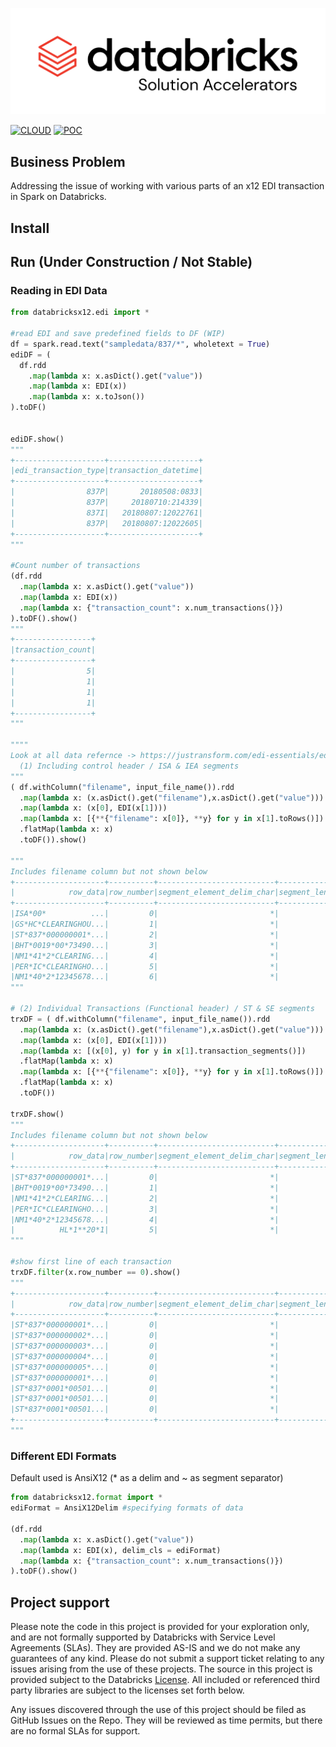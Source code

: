 ![image](https://raw.githubusercontent.com/databricks-industry-solutions/.github/main/profile/solacc_logo_wide.png)

[![CLOUD](https://img.shields.io/badge/CLOUD-ALL-blue?logo=googlecloud&style=for-the-badge)](https://cloud.google.com/databricks)
[![POC](https://img.shields.io/badge/POC-10_days-green?style=for-the-badge)](https://databricks.com/try-databricks)

## Business Problem

Addressing the issue of working with various parts of an x12 EDI transaction in Spark on Databricks.

## Install

## Run (Under Construction / Not Stable)

### Reading in EDI Data

```python
from databricksx12.edi import *

#read EDI and save predefined fields to DF (WIP) 
df = spark.read.text("sampledata/837/*", wholetext = True)
ediDF = (
  df.rdd
    .map(lambda x: x.asDict().get("value"))
    .map(lambda x: EDI(x))
    .map(lambda x: x.toJson())
).toDF()


ediDF.show()
"""
+--------------------+--------------------+
|edi_transaction_type|transaction_datetime|
+--------------------+--------------------+
|                837P|       20180508:0833|
|                837P|     20180710:214339|
|                837I|   20180807:12022761|
|                837P|   20180807:12022605|
+--------------------+--------------------+
"""

#Count number of transactions
(df.rdd
  .map(lambda x: x.asDict().get("value"))
  .map(lambda x: EDI(x))
  .map(lambda x: {"transaction_count": x.num_transactions()})
).toDF().show()
"""
+-----------------+
|transaction_count|
+-----------------+
|                5|
|                1|
|                1|
|                1|
+-----------------+
"""

""""
Look at all data refernce -> https://justransform.com/edi-essentials/edi-structure/
  (1) Including control header / ISA & IEA segments
"""
( df.withColumn("filename", input_file_name()).rdd
  .map(lambda x: (x.asDict().get("filename"),x.asDict().get("value")))
  .map(lambda x: (x[0], EDI(x[1])))
  .map(lambda x: [{**{"filename": x[0]}, **y} for y in x[1].toRows()])
  .flatMap(lambda x: x)
  .toDF()).show()

"""
Includes filename column but not shown below
+--------------------+----------+--------------------------+--------------+------------+-----------------------------+
|            row_data|row_number|segment_element_delim_char|segment_length|segment_name|segment_subelement_delim_char|
+--------------------+----------+--------------------------+--------------+------------+-----------------------------+
|ISA*00*          ...|         0|                         *|            17|         ISA|                            :|
|GS*HC*CLEARINGHOU...|         1|                         *|             9|          GS|                            :|
|ST*837*000000001*...|         2|                         *|             4|          ST|                            :|
|BHT*0019*00*73490...|         3|                         *|             7|         BHT|                            :|
|NM1*41*2*CLEARING...|         4|                         *|            10|         NM1|                            :|
|PER*IC*CLEARINGHO...|         5|                         *|             7|         PER|                            :|
|NM1*40*2*12345678...|         6|                         *|            10|         NM1|                            :|
"""

# (2) Individual Transactions (Functional header) / ST & SE segments
trxDF = ( df.withColumn("filename", input_file_name()).rdd
  .map(lambda x: (x.asDict().get("filename"),x.asDict().get("value")))
  .map(lambda x: (x[0], EDI(x[1])))
  .map(lambda x: [(x[0], y) for y in x[1].transaction_segments()])
  .flatMap(lambda x: x)
  .map(lambda x: [{**{"filename": x[0]}, **y} for y in x[1].toRows()])
  .flatMap(lambda x: x)
  .toDF())

trxDF.show()
"""
Includes filename column but not shown below
+--------------------+----------+--------------------------+--------------+------------+-----------------------------+
|            row_data|row_number|segment_element_delim_char|segment_length|segment_name|segment_subelement_delim_char|
+--------------------+----------+--------------------------+--------------+------------+-----------------------------+
|ST*837*000000001*...|         0|                         *|             4|          ST|                            :|
|BHT*0019*00*73490...|         1|                         *|             7|         BHT|                            :|
|NM1*41*2*CLEARING...|         2|                         *|            10|         NM1|                            :|
|PER*IC*CLEARINGHO...|         3|                         *|             7|         PER|                            :|
|NM1*40*2*12345678...|         4|                         *|            10|         NM1|                            :|
|          HL*1**20*1|         5|                         *|             5|          HL|                            :|
"""

#show first line of each transaction
trxDF.filter(x.row_number == 0).show()
"""
+--------------------+----------+--------------------------+--------------+------------+-----------------------------+
|            row_data|row_number|segment_element_delim_char|segment_length|segment_name|segment_subelement_delim_char|
+--------------------+----------+--------------------------+--------------+------------+-----------------------------+
|ST*837*000000001*...|         0|                         *|             4|          ST|                            :|
|ST*837*000000002*...|         0|                         *|             4|          ST|                            :|
|ST*837*000000003*...|         0|                         *|             4|          ST|                            :|
|ST*837*000000004*...|         0|                         *|             4|          ST|                            :|
|ST*837*000000005*...|         0|                         *|             4|          ST|                            :|
|ST*837*000000001*...|         0|                         *|             4|          ST|                            :|
|ST*837*0001*00501...|         0|                         *|             4|          ST|                            :|
|ST*837*0001*00501...|         0|                         *|             4|          ST|                            :|
|ST*837*0001*00501...|         0|                         *|             4|          ST|                            :|
+--------------------+----------+--------------------------+--------------+------------+-----------------------------+
"""
``` 

### Different EDI Formats

Default used is AnsiX12 (* as a delim and ~ as segment separator)

```python
from databricksx12.format import *
ediFormat = AnsiX12Delim #specifying formats of data  

(df.rdd
  .map(lambda x: x.asDict().get("value"))
  .map(lambda x: EDI(x), delim_cls = ediFormat)
  .map(lambda x: {"transaction_count": x.num_transactions()})
).toDF().show()
```

### 

## Project support 

Please note the code in this project is provided for your exploration only, and are not formally supported by Databricks with Service Level Agreements (SLAs). They are provided AS-IS and we do not make any guarantees of any kind. Please do not submit a support ticket relating to any issues arising from the use of these projects. The source in this project is provided subject to the Databricks [License](./LICENSE). All included or referenced third party libraries are subject to the licenses set forth below.

Any issues discovered through the use of this project should be filed as GitHub Issues on the Repo. They will be reviewed as time permits, but there are no formal SLAs for support. 
